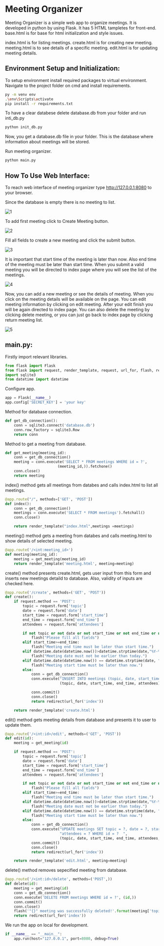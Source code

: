 # Meeting Organizer

Meeting Organizer is a simple web app to organize meetings. It is developed in python by using Flask. It has 5 HTML tampletes for front-end. base.html is for base for html initialization and style issues.

index.html is for listing meetings. create.html is for creating new meeting. meeting.html is to see details of a specific meeting. edit.html is for updating meeting details.

## Environment Setup and Initialization:

To setup environment install required packages to virtual environment. Navigate to the project folder on cmd and install
requirements.

```bash
py -m venv env
.\env\Scripts\activate
pip install -r requirements.txt
```
To have a clear databese delete database.db from your folder and run inti_db.py

```bash
python init_db.py
```
Now, you get a database.db file in your folder. This is the database where information about meetings will be stored. 

Run meeting organizer.

```bash
python main.py
```

## How To Use Web Interface:

To reach web interface of meeting organizer type http://127.0.0.1:8080 to your browser.




Since the database is empty there is no meeting to list.

![1](https://user-images.githubusercontent.com/83553898/119269677-8d819100-bc01-11eb-85a7-f6160e09b064.JPG)

To add first meeting click to Create Meeting button.

![2](https://user-images.githubusercontent.com/83553898/119269696-aab65f80-bc01-11eb-8699-bc8d1f0a6261.JPG)

Fill all fields to create a new meeting and click the submit button. 

![3](https://user-images.githubusercontent.com/83553898/119269699-b013aa00-bc01-11eb-871e-3fcf79ff177f.JPG)

It is important that start time of the meeting is later than now.
Also end time of the meeting must be later than start time. When you submit a valid meeting you will be directed to index page
where you will see the list of the meetings.

![4](https://user-images.githubusercontent.com/83553898/119269702-b43fc780-bc01-11eb-82aa-755c6dadb25c.JPG)

Now, you can add a new meeting or see the details of meeting. When you click on the meeting details will be available on the page.
You can edit meeting information by clicking on edit meeting. After your edit finish you will be again directed to index page.
You can also delete the meeting by clicking delete meeting, or you can just go back to index page by clicking return meeting list.

![5](https://user-images.githubusercontent.com/83553898/119269703-b7d34e80-bc01-11eb-9af2-70856dcdb36f.JPG)

## main.py:
Firstly import relevant libraries.
```python
from flask import Flask
from flask import request, render_template, request, url_for, flash, redirect
import sqlite3
from datetime import datetime
```
Configure app.
```python
app = Flask(__name__)
app.config['SECRET_KEY'] = 'your key'
```
Method for database connection.
```python
def get_db_connection():
    conn = sqlite3.connect('database.db')
    conn.row_factory = sqlite3.Row
    return conn
```
Method to get a meeting from database.
```python
def get_meeting(meeting_id):
    conn = get_db_connection()
    meeting = conn.execute('SELECT * FROM meetings WHERE id = ?',
                        (meeting_id,)).fetchone()
    conn.close()
    return meeting
```
index() method gets all meetings from databes and calls index.html to list all meetings.
```python
@app.route("/", methods=['GET', 'POST'])
def index():
    conn = get_db_connection()
    meetings = conn.execute('SELECT * FROM meetings').fetchall()
    conn.close()

    return render_template("index.html",meetings =meetings)
```
meeting() method gets a meeting from databes and calls meeting.html to show details of selected meeting.
```python
@app.route('/<int:meeting_id>')
def meeting(meeting_id):
    meeting = get_meeting(meeting_id)
    return render_template('meeting.html', meeting=meeting)
```
create() method presents create.html, gets user input from this form and inserts new meetings detaild to database.
Also, validity of inputs are checked here.
```python
@app.route('/create', methods=('GET', 'POST'))
def create():
    if request.method == 'POST':
        topic = request.form['topic']
        date = request.form['date']
        start_time = request.form['start_time']
        end_time = request.form['end_time']
        attendees = request.form['attendees']

        if not topic or not date or not start_time or not end_time or not attendees :
            flash("Please fill all fields")
        elif start_time>=end_time:
            flash("Meeting end time must be later than start time.")
        elif datetime.date(datetime.now())>datetime.strptime(date,"%Y-%m-%d").date():
            flash("Meeting date must not be earlier than today.")
        elif datetime.date(datetime.now()) == datetime.strptime(date, "%Y-%m-%d").date() and datetime.now().time()>datetime.strptime(start_time,"%H:%M").time():
            flash("Meeting start time must be later than now.")
        else:
            conn = get_db_connection()
            conn.execute("INSERT INTO meetings (topic, date, start_time, end_time, attendees) VALUES (?, ?,?, ?, ?)",
                         (topic, date, start_time, end_time, attendees))

            conn.commit()
            conn.close()
            return redirect(url_for('index'))

    return render_template('create.html')
```
edit() method gets meeting details from database and presents it to user to update them.
```python
@app.route('/<int:id>/edit', methods=('GET', 'POST'))
def edit(id):
    meeting = get_meeting(id)

    if request.method == 'POST':
        topic = request.form['topic']
        date = request.form['date']
        start_time = request.form['start_time']
        end_time = request.form['end_time']
        attendees = request.form['attendees']

        if not topic or not date or not start_time or not end_time or not attendees :
            flash("Please fill all fields")
        elif start_time>=end_time:
            flash("Meeting end time must be later than start time.")
        elif datetime.date(datetime.now())>datetime.strptime(date,"%Y-%m-%d").date():
            flash("Meeting date must not be earlier than today.")
        elif datetime.date(datetime.now()) == datetime.strptime(date, "%Y-%m-%d").date() and datetime.now().time()>datetime.strptime(start_time,"%H:%M").time():
            flash("Meeting start time must be later than now.")
        else:
            conn = get_db_connection()
            conn.execute("UPDATE meetings SET topic = ?, date = ?, start_time = ?, end_time = ?, "
                         "attendees = ? WHERE id = ?  ",
                         (topic, date, start_time, end_time, attendees, id))
            conn.commit()
            conn.close()
            return redirect(url_for('index'))

    return render_template('edit.html', meeting=meeting)
```
delete() method removes sepecified meeting from database.
```python
@app.route('/<int:id>/delete', methods=('POST',))
def delete(id):
    meeting = get_meeting(id)
    conn = get_db_connection()
    conn.execute('DELETE FROM meetings WHERE id = ?', (id,))
    conn.commit()
    conn.close()
    flash('"{}" meeting was successfully deleted!'.format(meeting['topic']))
    return redirect(url_for('index'))
```
We run the app on local for development.
```python
if __name__ == "__main__":
    app.run(host="127.0.0.1", port=8080, debug=True)
```
